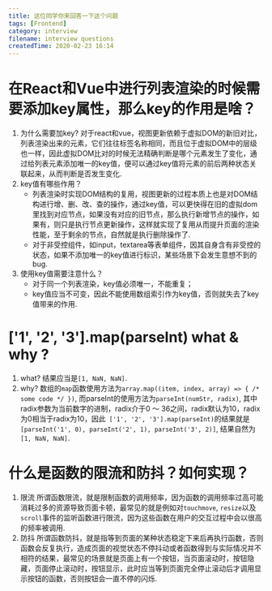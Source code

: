 ```yaml
---
title: 这位同学你来回答一下这个问题
tags: [Frontend]
category: interview
filename: interview questions
createdTime: 2020-02-23 16:14
---
```

# 在React和Vue中进行列表渲染的时候需要添加key属性，那么key的作用是啥？
1. 为什么需要加key?
对于react和vue，视图更新依赖于虚拟DOM的新旧对比，列表渲染出来的元素，它们往往标签名称相同，而且位于虚拟DOM中的层级也一样，因此虚拟DOM比对的时候无法精确判断是哪个元素发生了变化，通过给列表元素添加唯一的key值，便可以通过key值将元素的前后两种状态关联起来，从而判断是否发生变化.
2. key值有哪些作用？
    * 列表渲染时实现DOM结构的复用，视图更新的过程本质上也是对DOM结构进行增、删、改、查的操作，通过key值，可以更快得在旧的虚拟dom里找到对应节点，如果没有对应的旧节点，那么执行新增节点的操作，如果有，则只是执行节点更新操作，这样就实现了复用从而提升页面的渲染性能，至于剩余的节点，自然就是执行删除操作了.
    * 对于非受控组件，如input，textarea等表单组件，因其自身含有非受控的状态，如果不添加唯一的key值进行标识，某些场景下会发生意想不到的bug.
3. 使用key值需要注意什么？
    * 对于同一个列表渲染，key值必须唯一，不能重复；
    * key值应当不可变，因此不能使用数组索引作为key值，否则就失去了key值带来的作用.

# ['1', '2', '3'].map(parseInt) what & why ?
1. what?
结果应当是`[1, NaN, NaN]`.
2. why?
数组的`map`函数使用方法为`array.map((item, index, array) => { /* some code */ })`, 而parseInt的使用方法为`parseInt(numStr, radix)`, 其中radix参数为当前数字的进制，radix介于0 ～ 36之间，radix默认为10，radix为0相当于radix为10，因此` ['1', '2', '3'].map(parseInt)`的结果就是`[parseInt('1', 0), parseInt('2', 1), parseInt('3', 2)]`, 结果自然为`[1, NaN, NaN]`.

# 什么是函数的限流和防抖？如何实现？
1. 限流
所谓函数限流，就是限制函数的调用频率，因为函数的调用频率过高可能消耗过多的资源导致页面卡顿，最常见的就是例如对`touchmove`, `resize`以及`scroll`事件的监听函数进行限流，因为这些函数在用户的交互过程中会以很高的频率被调用.
2. 防抖
所谓函数防抖，就是指等到页面的某种状态稳定下来后再执行函数，否则函数会反复执行，造成页面的视觉状态不停抖动或者函数得到与实际情况并不相符的结果，最常见的场景就是页面上有一个按钮，当页面滚动时，按钮隐藏，页面停止滚动时，按钮显示，此时应当等到页面完全停止滚动后才调用显示按钮的函数，否则按钮会一直不停的闪烁.

